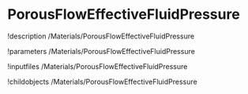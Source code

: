 <!-- MOOSE Documentation Stub: Remove this when content is added. -->

# PorousFlowEffectiveFluidPressure
!description /Materials/PorousFlowEffectiveFluidPressure

!parameters /Materials/PorousFlowEffectiveFluidPressure

!inputfiles /Materials/PorousFlowEffectiveFluidPressure

!childobjects /Materials/PorousFlowEffectiveFluidPressure
